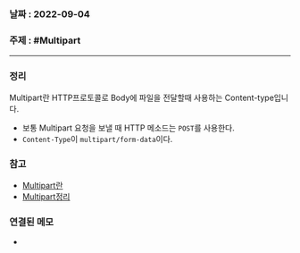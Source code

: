 ### 날짜 : 2022-09-04
### 주제 : #Multipart
----
### 정리
Multipart란 HTTP프로토콜로 Body에 파일을 전달할때 사용하는 Content-type입니다. 
-   보통 Multipart 요청을 보낼 때 HTTP 메소드는 `POST`를 사용한다.
-   `Content-Type`이 `multipart/form-data`이다.

### 참고
- [Multipart란](https://jungwoon.github.io/android/retrofit/2021/02/02/Retrofit-File-Upload.html)
- [Multipart정리](https://velog.io/@jakeseo_me/Multipart-%EC%A0%95%EB%A6%AC)

### 연결된 메모
- 